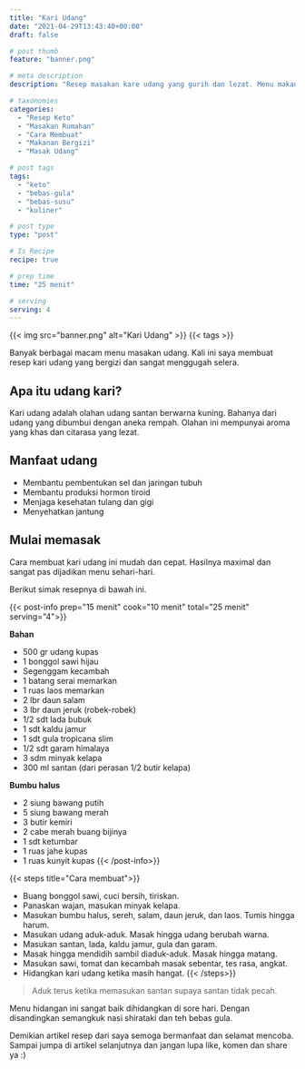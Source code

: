 ```yaml
---
title: "Kari Udang"
date: "2021-04-29T13:43:40+00:00"
draft: false

# post thumb
feature: "banner.png"

# meta description
description: "Resep masakan kare udang yang gurih dan lezat. Menu makanan diet keto sehari-hari."

# taxonomies
categories:
  - "Resep Keto"
  - "Masakan Rumahan"
  - "Cara Membuat"
  - "Makanan Bergizi"
  - "Masak Udang"

# post tags
tags:
  - "keto"
  - "bebas-gula"
  - "bebas-susu"
  - "kuliner"

# post type
type: "post"

# Is Recipe
recipe: true

# prep time
time: "25 menit"

# serving
serving: 4
---
```


{{< img src="banner.png" alt="Kari Udang" >}}
{{< tags >}}

Banyak berbagai macam menu masakan udang. Kali ini saya membuat resep kari udang yang bergizi dan sangat menggugah selera.

## Apa itu udang kari?

Kari udang adalah olahan udang santan berwarna kuning. Bahanya dari udang yang dibumbui dengan aneka rempah. Olahan ini mempunyai aroma yang khas dan citarasa yang lezat.

## Manfaat udang

-   Membantu pembentukan sel dan jaringan tubuh
-   Membantu produksi hormon tiroid
-   Menjaga kesehatan tulang dan gigi
-   Menyehatkan jantung

## Mulai memasak

Cara membuat kari udang ini mudah dan cepat. Hasilnya maximal dan sangat pas dijadikan menu sehari-hari.

Berikut simak resepnya di bawah ini.

{{< post-info prep="15 menit" cook="10 menit" total="25 menit" serving="4">}}

__Bahan__

-   500 gr udang kupas
-   1 bonggol sawi hijau
-   Segenggam kecambah
-   1 batang serai memarkan
-   1 ruas laos memarkan
-   2 lbr daun salam
-   3 lbr daun jeruk (robek-robek)
-   1/2 sdt lada bubuk
-   1 sdt kaldu jamur
-   1 sdt gula tropicana slim
-   1/2 sdt garam himalaya
-   3 sdm minyak kelapa
-   300 ml santan (dari perasan 1/2 butir kelapa)

__Bumbu halus__

-   2 siung bawang putih
-   5 siung bawang merah
-   3 butir kemiri
-   2 cabe merah buang bijinya
-   1 sdt ketumbar
-   1 ruas jahe kupas
-   1 ruas kunyit kupas
{{< /post-info>}}

{{< steps title="Cara membuat">}}
- Buang bonggol sawi, cuci bersih, tiriskan. 
- Panaskan wajan, masukan minyak kelapa. 
- Masukan bumbu halus, sereh, salam, daun jeruk, dan laos. Tumis hingga harum.  
- Masukan udang aduk-aduk. Masak hingga udang berubah warna.
- Masukan santan, lada, kaldu jamur, gula dan garam.
- Masak hingga mendidih sambil diaduk-aduk. Masak hingga matang.
- Masukan sawi, tomat dan kecambah masak sebentar, tes rasa, angkat. 
- Hidangkan kari udang ketika masih hangat.
{{< /steps>}}
	
> Aduk terus ketika memasukan santan supaya santan tidak pecah.
 
Menu hidangan ini sangat baik dihidangkan di sore hari. Dengan disandingkan semangkuk nasi shirataki dan teh bebas gula.

Demikian artikel resep dari saya semoga bermanfaat dan selamat mencoba. Sampai jumpa di artikel selanjutnya dan jangan lupa like, komen dan share ya :)
